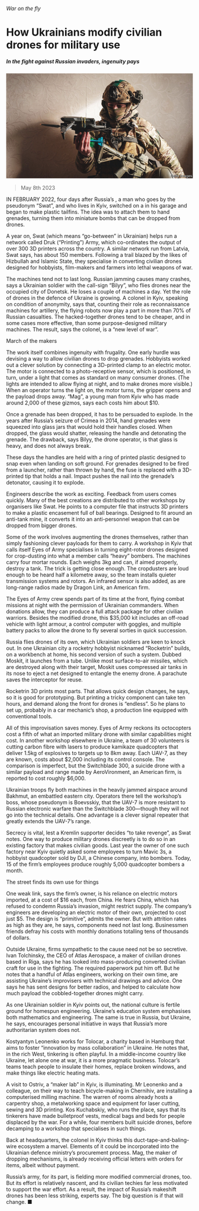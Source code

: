###### War on the fly

# How Ukrainians modify civilian drones for military use 

##### In the fight against Russian invaders, ingenuity pays 

![image](images/20230513_STP001.jpg) 

> May 8th 2023 

IN FEBRUARY 2022, four days after Russia’s , a man who goes by the pseudonym “Swat”, and who lives in Kyiv, switched on a  in his garage and began to make plastic tailfins. The idea was to attach them to hand grenades, turning them into miniature bombs that can be dropped from drones.

A year on, Swat (which means “go-between” in Ukrainian) helps run a network called Druk (“Printing”) Army, which co-ordinates the output of over 300 3D printers across the country. A similar network run from Latvia, Swat says, has about 150 members. Following a trail blazed by the likes of Hizbullah and Islamic State, they specialise in converting civilian drones designed for hobbyists, film-makers and farmers into lethal weapons of war. 

The machines tend not to last long. Russian jamming causes many crashes, says a Ukrainian soldier with the call-sign “Bilyy”, who flies drones near the occupied city of Donetsk. He loses a couple of machines a day. Yet the role of drones in the defence of Ukraine is growing. A colonel in Kyiv, speaking on condition of anonymity, says that, counting their role as reconnaissance machines for artillery, the flying robots now play a part in more than 70% of Russian casualties. The hacked-together drones tend to be cheaper, and in some cases more effective, than some purpose-designed military machines. The result, says the colonel, is a “new level of war”.

March of the makers

The work itself combines ingenuity with frugality. One early hurdle was devising a way to allow civilian drones to drop grenades. Hobbyists worked out a clever solution by connecting a 3D-printed clamp to an electric motor. The motor is connected to a photo-receptive sensor, which is positioned, in turn, under a light that comes as standard on many consumer drones. (The lights are intended to allow flying at night, and to make drones more visible.) When an operator turns the light on, the motor turns, the gripper opens and the payload drops away. “Mag”, a young man from Kyiv who has made around 2,000 of these gizmos, says each costs him about $10.

Once a grenade has been dropped, it has to be persuaded to explode. In the years after Russia’s seizure of Crimea in 2014, hand grenades were squeezed into glass jars that would hold their handles closed. When dropped, the glass would shatter, releasing the handle and detonating the grenade. The drawback, says Bilyy, the drone operator, is that glass is heavy, and does not always break. 

These days the handles are held with a ring of printed plastic designed to snap even when landing on soft ground. For grenades designed to be fired from a launcher, rather than thrown by hand, the fuse is replaced with a 3D-printed tip that holds a nail. Impact pushes the nail into the grenade’s detonator, causing it to explode.

Engineers describe the work as exciting. Feedback from users comes quickly. Many of the best creations are distributed to other workshops by organisers like Swat. He points to a computer file that instructs 3D printers to make a plastic encasement full of ball bearings. Designed to fit around an anti-tank mine, it converts it into an anti-personnel weapon that can be dropped from bigger drones. 

Some of the work involves augmenting the drones themselves, rather than simply fashioning clever payloads for them to carry. A workshop in Kyiv that calls itself Eyes of Army specialises in turning eight-rotor drones designed for crop-dusting into what a member calls “heavy” bombers. The machines carry four mortar rounds. Each weighs 3kg and can, if aimed properly, destroy a tank. The trick is getting close enough. The cropdusters are loud enough to be heard half a kilometre away, so the team installs quieter transmission systems and rotors. An infrared sensor is also added, as are long-range radios made by Dragon Link, an American firm.

The Eyes of Army crew spends part of its time at the front, flying combat missions at night with the permission of Ukrainian commanders. When donations allow, they can produce a full attack package for other civilian warriors. Besides the modified drone, this $35,000 kit includes an off-road vehicle with light armour, a control computer with goggles, and multiple battery packs to allow the drone to fly several sorties in quick succession.

Russia flies drones of its own, which Ukrainian soldiers are keen to knock out. In one Ukrainian city a rocketry hobbyist nicknamed “Rocketrin” builds, on a workbench at home, his second version of such a system. Dubbed Moskit, it launches from a tube. Unlike most surface-to-air missiles, which are destroyed along with their target, Moskit uses compressed air tanks in its nose to eject a net designed to entangle the enemy drone. A parachute saves the interceptor for reuse.

Rocketrin 3D prints most parts. That allows quick design changes, he says, so it is good for prototyping. But printing a tricky component can take ten hours, and demand along the front for drones is “endless”. So he plans to set up, probably in a car mechanic’s shop, a production line equipped with conventional tools.

All of this improvisation saves money. Eyes of Army reckons its octocopters cost a fifth of what an imported military drone with similar capabilities might cost. In another workshop elsewhere in Ukraine, a team of 30 volunteers is cutting carbon fibre with lasers to produce kamikaze quadcopters that deliver 1.5kg of explosives to targets up to 8km away. Each UAV-7, as they are known, costs about $2,000 including its control console. The comparison is imperfect, but the Switchblade 300, a suicide drone with a similar payload and range made by AeroVironment, an American firm, is reported to cost roughly $6,000.

Ukrainian troops fly both machines in the heavily jammed airspace around Bakhmut, an embattled eastern city. Operators there tell the workshop’s boss, whose pseudonym is Boevsskiy, that the UAV-7 is more resistant to Russian electronic warfare than the Switchblade 300—though they will not go into the technical details. One advantage is a clever signal repeater that greatly extends the UAV-7’s range.

Secrecy is vital, lest a Kremlin supporter decides “to take revenge”, as Swat notes. One way to produce military drones discreetly is to do so in an existing factory that makes civilian goods. Last year the owner of one such factory near Kyiv quietly asked some employees to turn Mavic 3s, a hobbyist quadcopter sold by DJI, a Chinese company, into bombers. Today, 15 of the firm’s employees produce roughly 5,000 quadcopter bombers a month. 

The street finds its own use for things

One weak link, says the firm’s owner, is his reliance on electric motors imported, at a cost of $16 each, from China. He fears China, which has refused to condemn Russia’s invasion, might restrict supply. The company’s engineers are developing an electric motor of their own, projected to cost just $5. The design is “primitive”, admits the owner. But with attrition rates as high as they are, he says, components need not last long. Businessmen friends defray his costs with monthly donations totalling tens of thousands of dollars.

Outside Ukraine, firms sympathetic to the cause need not be so secretive. Ivan Tolchinsky, the CEO of Atlas Aerospace, a maker of civilian drones based in Riga, says he has looked into mass-producing converted civilian craft for use in the fighting. The required paperwork put him off. But he notes that a handful of Atlas engineers, working on their own time, are assisting Ukraine’s improvisers with technical drawings and advice. One says he has sent designs for better radios, and helped to calculate how much payload the cobbled-together drones might carry.

As one Ukrainian soldier in Kyiv points out, the national culture is fertile ground for homespun engineering. Ukraine’s education system emphasises both mathematics and engineering. The same is true in Russia, but Ukraine, he says, encourages personal initiative in ways that Russia’s more authoritarian system does not.

Kostyantyn Leonenko works for Tolocar, a charity based in Hamburg that aims to foster “innovation by mass collaboration” in Ukraine. He notes that, in the rich West, tinkering is often playful. In a middle-income country like Ukraine, let alone one at war, it is a more pragmatic business. Tolocar’s teams teach people to insulate their homes, replace broken windows, and make things like electric heating mats.

A visit to Ostriv, a “maker lab” in Kyiv, is illuminating. Mr Leonenko and a colleague, on their way to teach bicycle-making in Chernihiv, are installing a computerised milling machine. The warren of rooms already hosts a carpentry shop, a metalworking space and equipment for laser cutting, sewing and 3D printing. Kos Kuchabskiy, who runs the place, says that its tinkerers have made bulletproof vests, medical bags and beds for people displaced by the war. For a while, four members built suicide drones, before decamping to a workshop that specialises in such things.

Back at headquarters, the colonel in Kyiv thinks this duct-tape-and-baling-wire ecosystem a marvel. Elements of it could be incorporated into the Ukrainian defence ministry’s procurement process. Mag, the maker of dropping mechanisms, is already receiving official letters with orders for items, albeit without payment. 

Russia’s army, for its part, is fielding more modified commercial drones, too. But its effort is relatively nascent, and its civilian techies far less motivated to support the war effort. As a result, the impact of Russia’s makeshift drones has been less striking, experts say. The big question is if that will change. ■


